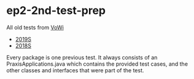 # ep2-2nd-test-prep

All old tests from [VoWi](https://vowi.fsinf.at/wiki/TU_Wien) 
- [2019S](https://vowi.fsinf.at/wiki/TU_Wien:Einf%C3%BChrung_in_die_Programmierung_2_VU_(Puntigam)/Test_2_2018S)
- [2018S](https://vowi.fsinf.at/wiki/TU_Wien:Einf%C3%BChrung_in_die_Programmierung_2_VU_(Puntigam)/Test_2_2018S)

Every package is one previous test. It always consists of an PraxisApplications.java which contains the provided test cases, and the other classes and interfaces that were part of the test.
